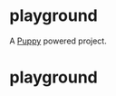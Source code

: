 # playground


A [Puppy](https://github.com/Upstatement/generator-puppy) powered project.
# playground
